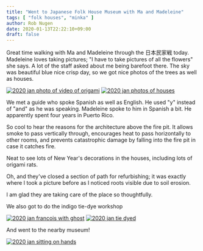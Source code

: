 ```yaml
---
title: "Went to Japanese Folk House Museum with Ma and Madeleine"
tags: [ "folk houses", "minka" ]
author: Rob Nugen
date: 2020-01-13T22:22:10+09:00
draft: false
---
```


Great time walking with Ma and Madeleine through the 日本民家戦
today.  Madeleine loves taking pictures; "I have to take pictures of
all the flowers" she says.  A lot of the staff asked about me being
barefoot there.  The sky was beautiful blue nice crisp day, so we got
nice photos of the trees as well as houses.

[![2020 jan photo of video of origami](//b.robnugen.com/journal/2020/thumbs/2020_jan_photo_of_video_of_origami.jpg)](//b.robnugen.com/journal/2020/2020_jan_photo_of_video_of_origami.jpg)
[![2020 jan photos of houses](//b.robnugen.com/journal/2020/thumbs/2020_jan_photos_of_houses.jpg)](//b.robnugen.com/journal/2020/2020_jan_photos_of_houses.jpg)

We met a guide who spoke Spanish as well as English.  He used "y"
instead of "and" as he was speaking.  Madeleine spoke to him in
Spanish a bit.  He apparently spent four years in Puerto Rico.

So cool to hear the reasons for the architecture above the fire
pit. It allows smoke to pass vertically through, encourages heat to
pass horizontally to other rooms, and prevents catastrophic damage by
falling into the fire pit in case it catches fire.

Neat to see lots of New Year's decorations in the houses, including
lots of origami rats.

Oh, and they've closed a section of path for refurbishing; it was
exactly where I took a picture before as I noticed roots visible due
to soil erosion.

I am glad they are taking care of the place so thoughtfully.

We also got to do the indigo tie-dye workshop

[![2020 jan francois with ghost](//b.robnugen.com/journal/2020/thumbs/2020_jan_francois_with_ghost.jpg)](//b.robnugen.com/journal/2020/2020_jan_francois_with_ghost.jpg)
[![2020 jan tie dyed](//b.robnugen.com/journal/2020/thumbs/2020_jan_tie_dyed.jpg)](//b.robnugen.com/journal/2020/2020_jan_tie_dyed.jpg)

And went to the nearby museum!

[![2020 jan sitting on hands](//b.robnugen.com/journal/2020/thumbs/2020_jan_sitting_on_hands.jpg)](//b.robnugen.com/journal/2020/2020_jan_sitting_on_hands.jpg)
